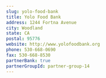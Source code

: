 ```yaml
---
slug: yolo-food-bank
title: Yolo Food Bank
address: 1244 Fortna Avenue
city: Woodland
state: CA
postal: 95776
website: http://www.yolofoodbank.org
phone: 530-668-0690
fax: 530-668-8530
partnerBank: true
partnerGroupId: partner-group-14
---
```

